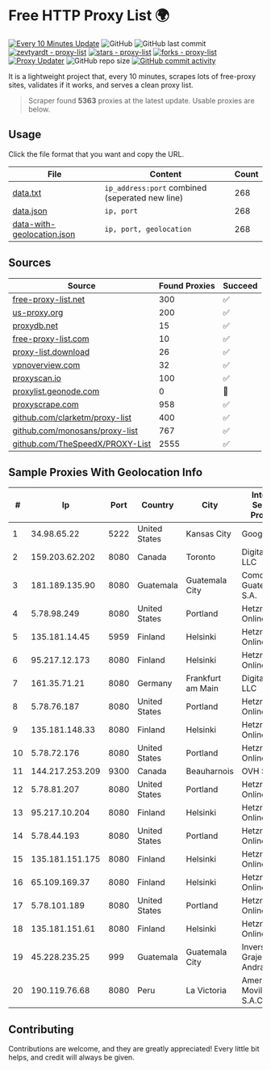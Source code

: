 
# Free HTTP Proxy List 🌍

[![Every 10 Minutes Update](https://github.com/mertguvencli/http-proxy-list/actions/workflows/main.yml/badge.svg?branch=main)](https://github.com/mertguvencli/http-proxy-list/actions/workflows/main.yml)
![GitHub](https://img.shields.io/github/license/mertguvencli/http-proxy-list)
![GitHub last commit](https://img.shields.io/github/last-commit/mertguvencli/http-proxy-list)
[![zevtyardt - proxy-list](https://img.shields.io/static/v1?label=zevtyardt&message=proxy-list&color=blue&logo=github)](https://github.com/zevtyardt/proxy-list "Go to GitHub repo")
[![stars - proxy-list](https://img.shields.io/github/stars/zevtyardt/proxy-list?style=social)](https://github.com/zevtyardt/proxy-list)
[![forks - proxy-list](https://img.shields.io/github/forks/zevtyardt/proxy-list?style=social)](https://github.com/zevtyardt/proxy-list)
[![Proxy Updater](https://github.com/zevtyardt/proxy-list/workflows/Proxy%20Updater/badge.svg)](https://github.com/zevtyardt/proxy-list/actions?query=workflow:"Proxy+Updater")
![GitHub repo size](https://img.shields.io/github/repo-size/zevtyardt/proxy-list)
[![GitHub commit activity](https://img.shields.io/github/commit-activity/m/zevtyardt/proxy-list?logo=commits)](https://github.com/zevtyardt/proxy-list/commits/main)

It is a lightweight project that, every 10 minutes, scrapes lots of free-proxy sites, validates if it works, and serves a clean proxy list.

> Scraper found **5363** proxies at the latest update. Usable proxies are below.

## Usage

Click the file format that you want and copy the URL.

|File|Content|Count|
|----|-------|-----|
|[data.txt](https://raw.githubusercontent.com/mertguvencli/http-proxy-list/main/proxy-list/data.txt)|`ip_address:port` combined (seperated new line)|268|
|[data.json](https://raw.githubusercontent.com/mertguvencli/http-proxy-list/main/proxy-list/data.json)|`ip, port`|268|
|[data-with-geolocation.json](https://raw.githubusercontent.com/mertguvencli/http-proxy-list/main/proxy-list/data-with-geolocation.json)|`ip, port, geolocation`|268|

## Sources

|Source|Found Proxies|Succeed|
|------|-------------|-------|
|[free-proxy-list.net](https://free-proxy-list.net)|300|✅|
|[us-proxy.org](https://www.us-proxy.org)|200|✅|
|[proxydb.net](http://proxydb.net)|15|✅|
|[free-proxy-list.com](https://free-proxy-list.com/?page=&port=&type%5B%5D=http&type%5B%5D=https&up_time=0&search=Search)|10|✅|
|[proxy-list.download](https://www.proxy-list.download/HTTP)|26|✅|
|[vpnoverview.com](https://vpnoverview.com/privacy/anonymous-browsing/free-proxy-servers)|32|✅|
|[proxyscan.io](https://www.proxyscan.io)|100|✅|
|[proxylist.geonode.com](https://proxylist.geonode.com/api/proxy-list?limit=300&page=1&sort_by=lastChecked&sort_type=desc&protocols=http,https)|0|🚫|
|[proxyscrape.com](https://api.proxyscrape.com/v2/?request=displayproxies&protocol=http&timeout=10000&country=all&ssl=all&anonymity=all)|958|✅|
|[github.com/clarketm/proxy-list](https://raw.githubusercontent.com/clarketm/proxy-list/master/proxy-list-raw.txt)|400|✅|
|[github.com/monosans/proxy-list](https://raw.githubusercontent.com/monosans/proxy-list/main/proxies/http.txt)|767|✅|
|[github.com/TheSpeedX/PROXY-List](https://raw.githubusercontent.com/TheSpeedX/PROXY-List/master/http.txt)|2555|✅|


## Sample Proxies With Geolocation Info

|#|Ip|Port|Country|City|Internet Service Provider|
|-|--|----|-------|----|-------------------------|
|1|34.98.65.22|5222|United States|Kansas City|Google LLC|
|2|159.203.62.202|8080|Canada|Toronto|DigitalOcean, LLC|
|3|181.189.135.90|8080|Guatemala|Guatemala City|Comcel Guatemala S.A.|
|4|5.78.98.249|8080|United States|Portland|Hetzner Online GmbH|
|5|135.181.14.45|5959|Finland|Helsinki|Hetzner Online GmbH|
|6|95.217.12.173|8080|Finland|Helsinki|Hetzner Online GmbH|
|7|161.35.71.21|8080|Germany|Frankfurt am Main|DigitalOcean, LLC|
|8|5.78.76.187|8080|United States|Portland|Hetzner Online GmbH|
|9|135.181.148.33|8080|Finland|Helsinki|Hetzner Online GmbH|
|10|5.78.72.176|8080|United States|Portland|Hetzner Online GmbH|
|11|144.217.253.209|9300|Canada|Beauharnois|OVH SAS|
|12|5.78.81.207|8080|United States|Portland|Hetzner Online GmbH|
|13|95.217.10.204|8080|Finland|Helsinki|Hetzner Online GmbH|
|14|5.78.44.193|8080|United States|Portland|Hetzner Online GmbH|
|15|135.181.151.175|8080|Finland|Helsinki|Hetzner Online GmbH|
|16|65.109.169.37|8080|Finland|Helsinki|Hetzner Online GmbH|
|17|5.78.101.189|8080|United States|Portland|Hetzner Online GmbH|
|18|135.181.151.61|8080|Finland|Helsinki|Hetzner Online GmbH|
|19|45.228.235.25|999|Guatemala|Guatemala City|Inversiones Grajeda Andrade S.A|
|20|190.119.76.68|8080|Peru|La Victoria|America Movil Peru S.A.C.|



## Contributing

Contributions are welcome, and they are greatly appreciated! Every
little bit helps, and credit will always be given.

